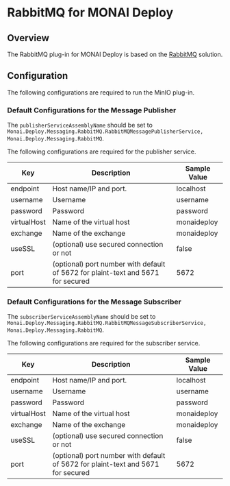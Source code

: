 <!--
  ~ Copyright 2021-2024 MONAI Consortium
  ~
  ~ Licensed under the Apache License, Version 2.0 (the "License");
  ~ you may not use this file except in compliance with the License.
  ~ You may obtain a copy of the License at
  ~
  ~     http://www.apache.org/licenses/LICENSE-2.0
  ~
  ~ Unless required by applicable law or agreed to in writing, software
  ~ distributed under the License is distributed on an "AS IS" BASIS,
  ~ WITHOUT WARRANTIES OR CONDITIONS OF ANY KIND, either express or implied.
  ~ See the License for the specific language governing permissions and
  ~ limitations under the License.
-->

# RabbitMQ for MONAI Deploy

## Overview

The RabbitMQ plug-in for MONAI Deploy is based on the [RabbitMQ](https://www.rabbitmq.com/) solution.

## Configuration


The following configurations are required to run the MinIO plug-in.


### Default Configurations for the Message Publisher

The `publisherServiceAssemblyName` should be set to `Monai.Deploy.Messaging.RabbitMQ.RabbitMQMessagePublisherService, Monai.Deploy.Messaging.RabbitMQ`.

The following configurations are required for the publisher service.

| Key         | Description                                                                      | Sample Value |
| ----------- | -------------------------------------------------------------------------------- | ------------ |
| endpoint    | Host name/IP and port.                                                           | localhost    |
| username    | Username                                                                         | username     |
| password    | Password                                                                         | password     |
| virtualHost | Name of the virtual host                                                         | monaideploy  |
| exchange    | Name of the exchange                                                             | monaideploy  |
| useSSL      | (optional) use secured connection or not                                         | false        |
| port        | (optional) port number with default of 5672 for plaint-text and 5671 for secured | 5672         |


### Default Configurations for the Message Subscriber

The `subscriberServiceAssemblyName` should be set to `Monai.Deploy.Messaging.RabbitMQ.RabbitMQMessageSubscriberService, Monai.Deploy.Messaging.RabbitMQ`.

The following configurations are required for the subscriber service.

| Key         | Description                                                                      | Sample Value |
| ----------- | -------------------------------------------------------------------------------- | ------------ |
| endpoint    | Host name/IP and port.                                                           | localhost    |
| username    | Username                                                                         | username     |
| password    | Password                                                                         | password     |
| virtualHost | Name of the virtual host                                                         | monaideploy  |
| exchange    | Name of the exchange                                                             | monaideploy  |
| useSSL      | (optional) use secured connection or not                                         | false        |
| port        | (optional) port number with default of 5672 for plaint-text and 5671 for secured | 5672         |
